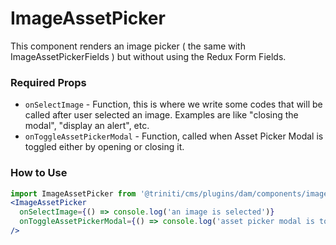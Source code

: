 # ImageAssetPicker
This component renders an image picker ( the same with ImageAssetPickerFields ) but without using the Redux Form Fields.


### Required Props
+ `onSelectImage` - Function, this is where we write some codes that will be called after user selected an image. Examples are like "closing the modal", "display an alert", etc.
+ `onToggleAssetPickerModal` - Function, called when Asset Picker Modal is toggled either by opening or closing it.


### How to Use
```jsx harmony
import ImageAssetPicker from '@triniti/cms/plugins/dam/components/image-asset-picker';
<ImageAssetPicker 
  onSelectImage={() => console.log('an image is selected')} 
  onToggleAssetPickerModal={() => console.log('asset picker modal is toggled')} 
/>
```
